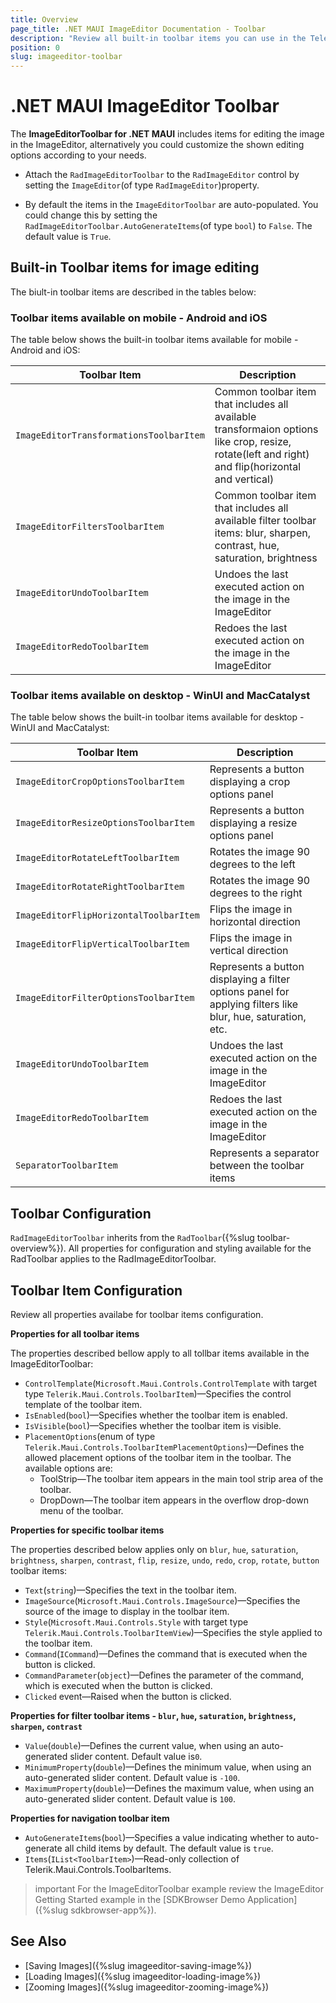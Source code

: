 ```yaml
---
title: Overview
page_title: .NET MAUI ImageEditor Documentation - Toolbar
description: "Review all built-in toolbar items you can use in the Telerik UI for .NET MAUI ImageEditor."
position: 0
slug: imageeditor-toolbar
---
```


# .NET MAUI ImageEditor Toolbar

The **ImageEditorToolbar for .NET MAUI** includes items for editing the image in the ImageEditor, alternatively you could customize the shown editing options according to your needs.

* Attach the `RadImageEditorToolbar` to the `RadImageEditor` control by setting the `ImageEditor`(of type `RadImageEditor`)property.

<snippet id='imageeditor-getting-started-xaml'/>

* By default the items in the `ImageEditorToolbar` are auto-populated. You could change this by setting the `RadImageEditorToolbar.AutoGenerateItems`(of type `bool`) to `False`. The default value is `True`.

## Built-in Toolbar items for image editing

The biult-in toolbar items are described in the tables below:

### Toolbar items available on mobile - Android and iOS

The table below shows the built-in toolbar items available for mobile -  Android and iOS:

| Toolbar Item | Description |
| ------------ | ------- |
| `ImageEditorTransformationsToolbarItem` | Common toolbar item that includes all available transformaion options like crop, resize, rotate(left and right) and flip(horizontal and vertical) |
| `ImageEditorFiltersToolbarItem` | Common toolbar item that includes all available filter toolbar items: blur, sharpen, contrast, hue, saturation, brightness |
| `ImageEditorUndoToolbarItem` | Undoes the last executed action on the image in the ImageEditor |
| `ImageEditorRedoToolbarItem` | Redoes the last executed action on the image in the ImageEditor |

### Toolbar items available on desktop - WinUI and MacCatalyst

The table below shows the built-in toolbar items available for desktop - WinUI and MacCatalyst:

| Toolbar Item | Description |
| ------------ | ------- |
| `ImageEditorCropOptionsToolbarItem` | Represents a button displaying a crop options panel |
| `ImageEditorResizeOptionsToolbarItem` | Represents a button displaying a resize options panel |
| `ImageEditorRotateLeftToolbarItem` | Rotates the image 90 degrees to the left |
| `ImageEditorRotateRightToolbarItem` | Rotates the image 90 degrees to the right |
| `ImageEditorFlipHorizontalToolbarItem` | Flips the image in horizontal direction |
| `ImageEditorFlipVerticalToolbarItem` | Flips the image in vertical direction |
| `ImageEditorFilterOptionsToolbarItem` | Represents a button displaying a filter options panel for applying filters like blur, hue, saturation, etc. |
| `ImageEditorUndoToolbarItem` | Undoes the last executed action on the image in the ImageEditor |
| `ImageEditorRedoToolbarItem` | Redoes the last executed action on the image in the ImageEditor |
| `SeparatorToolbarItem` | Represents a separator between the toolbar items |

## Toolbar Configuration

`RadImageEditorToolbar` inherits from the `RadToolbar`({%slug toolbar-overview%}). All properties for configuration and styling available for the RadToolbar applies to the RadImageEditorToolbar.

## Toolbar Item Configuration 

Review all properties availabe for toolbar items configuration.

**Properties for all toolbar items**

The properties described bellow apply to all tollbar items available in the ImageEditorToolbar:

* `ControlTemplate`(`Microsoft.Maui.Controls.ControlTemplate` with target type `Telerik.Maui.Controls.ToolbarItem`)&mdash;Specifies the control template of the toolbar item.
* `IsEnabled`(`bool`)&mdash;Specifies whether the toolbar item is enabled.
* `IsVisible`(`bool`)&mdash;Specifies whether the toolbar item is visible.
* `PlacementOptions`(enum of type `Telerik.Maui.Controls.ToolbarItemPlacementOptions`)&mdash;Defines the allowed placement options of the toolbar item in the toolbar. The available options are:
	* ToolStrip&mdash;The toolbar item appears in the main tool strip area of the toolbar.
	* DropDown&mdash;The toolbar item appears in the overflow drop-down menu of the toolbar.

**Properties for specific toolbar items**

The properties described below applies only on `blur`, `hue`, `saturation`, `brightness`, `sharpen`, `contrast`, `flip`, `resize`, `undo`, `redo`, `crop`, `rotate`, `button` toolbar items:

* `Text`(`string`)&mdash;Specifies the text in the toolbar item.
* `ImageSource`(`Microsoft.Maui.Controls.ImageSource`)&mdash;Specifies the source of the image to display in the toolbar item.
* `Style`(`Microsoft.Maui.Controls.Style` with target type `Telerik.Maui.Controls.ToolbarItemView`)&mdash;Specifies the style applied to the toolbar item.
* `Command`(`ICommand`)&mdash;Defines the command that is executed when the button is clicked.
* `CommandParameter`(`object`)&mdash;Defines the parameter of the command, which is executed when the button is clicked.
* `Clicked` event&mdash;Raised when the button is clicked.

**Properties for filter toolbar items - `blur`, `hue`, `saturation`, `brightness`, `sharpen`, `contrast`**

* `Value`(`double`)&mdash;Defines the current value, when using an auto-generated slider content. Default value is`0`.
* `MinimumProperty`(`double`)&mdash;Defines the minimum value, when using an auto-generated slider content. Default value is `-100`.
* `MaximumProperty`(`double`)&mdash;Defines the maximum value, when using an auto-generated slider content. Default value is `100`.

**Properties for navigation toolbar item**

* `AutoGenerateItems`(`bool`)&mdash;Specifies a value indicating whether to auto-generate all child items by default. The default value is `true`.
* `Items`(`IList<ToolbarItem>`)&mdash;Read-only collection of Telerik.Maui.Controls.ToolbarItems.

 >important For the ImageEditorToolbar example review the ImageEditor Getting Started example in the [SDKBrowser Demo Application]({%slug sdkbrowser-app%}).


## See Also

- [Saving Images]({%slug imageeditor-saving-image%})
- [Loading Images]({%slug imageeditor-loading-image%})
- [Zooming Images]({%slug imageeditor-zooming-image%})
